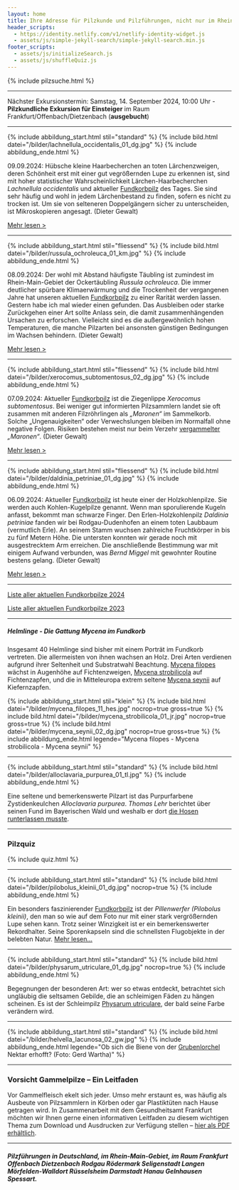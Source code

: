 ```yaml
---
layout: home
title: Ihre Adresse für Pilzkunde und Pilzführungen, nicht nur im Rhein-Main-Gebiet
header_scripts:
  - https://identity.netlify.com/v1/netlify-identity-widget.js
  - assets/js/simple-jekyll-search/simple-jekyll-search.min.js
footer_scripts:
  - assets/js/initializeSearch.js
  - assets/js/shuffleQuiz.js
---
```

{% include pilzsuche.html %}

- - -

Nächster Exkursionstermin: Samstag, 14. September 2024, 10:00 Uhr - **Pilzkundliche Exkursion für Einsteiger** im Raum Frankfurt/Offenbach/Dietzenbach (**ausgebucht**)

- - -

{% include abbildung_start.html stil="standard" %}
{% include bild.html datei="/bilder/lachnellula_occidentalis_01_dg.jpg" %}
{% include abbildung_ende.html %}

09.09.2024: Hübsche kleine Haarbecherchen an toten Lärchenzweigen, deren Schönheit erst mit einer gut vegrößernden Lupe zu erkennen ist, sind mit hoher statistischer Wahrscheinlichkeit Lärchen-Haarbecherchen *Lachnellula occidentalis* und aktueller [Fundkorbpilz](AA "Glossar-") des Tages. Sie sind sehr häufig und wohl in jedem Lärchenbestand zu finden, sofern es nicht zu trocken ist. Um sie von selteneren Doppelgängern sicher zu unterscheiden, ist Mikroskopieren angesagt. (Dieter Gewalt)

[Mehr lesen >](/pilze/lachnellula-occidentalis-lärchen-haarbecherchen)

<div style="clear:  both"></div>

- - -

{% include abbildung_start.html stil="fliessend" %}
{% include bild.html datei="/bilder/russula_ochroleuca_01_km.jpg" %}
{% include abbildung_ende.html %}

08.09.2024: Der wohl mit Abstand häufigste Täubling ist zumindest im Rhein-Main-Gebiet der Ockertäubling *Russula ochroleuca*. Die immer deutlicher spürbare Klimaerwärmung und die Trockenheit der vergangenen Jahre hat unseren aktuellen [Fundkorbpilz](AA "Glossar-") zu einer Rarität werden lassen. Gestern habe ich mal wieder einen gefunden. Das Ausbleiben oder starke Zurückgehen einer Art sollte Anlass sein, die damit zusammenhängenden Ursachen zu erforschen. Vielleicht sind es die außergewöhnlich hohen Temperaturen, die manche Pilzarten bei ansonsten günstigen Bedingungen im Wachsen behindern. (Dieter Gewalt)

[Mehr lesen >](https://fundkorb.de/pilze/russula-ochroleuca-ockert%C3%A4ubling)

<div style="clear:  both"></div>

- - -

{% include abbildung_start.html stil="fliessend" %}
{% include bild.html datei="/bilder/xerocomus_subtomentosus_02_dg.jpg" %}
{% include abbildung_ende.html %}

07.09.2024: Aktueller [Fundkorbpilz](AA "Glossar-") ist die Ziegenlippe *Xerocomus subtomentosus*. Bei weniger gut informierten Pilzsammlern landet sie oft zusammen mit anderen  Filzröhrlingen als *„Maronen“* im Sammelkorb. Solche „Ungenauigkeiten“ oder Verwechslungen bleiben im Normalfall ohne negative Folgen. Risiken bestehen meist nur beim Verzehr [vergammelter](/artikel/gammelpilze) *„Maronen“*. (Dieter Gewalt)

[Mehr lesen >](/pilze/xerocomus-subtomentosus-ziegenlippe)

<div style="clear:  both"></div>

- - -

{% include abbildung_start.html stil="fliessend" %}
{% include bild.html datei="/bilder/daldinia_petriniae_01_dg.jpg" %}
{% include abbildung_ende.html %}

06.09.2024: Aktueller [Fundkorbpilz](AA "Glossar-") ist heute einer der Holzkohlenpilze. Sie werden auch Kohlen-Kugelpilze genannt. Wenn man sporulierende Kugeln anfasst, bekommt man schwarze Finger. Den Erlen-Holzkohlenpilz *Daldinia petriniae* fanden wir bei Rodgau-Dudenhofen an einem toten Laubbaum (vermutlich Erle). An seinem Stamm wuchsen zahlreiche Fruchtkörper in bis zu fünf Metern Höhe. Die untersten konnten wir gerade noch mit ausgestrecktem Arm erreichen. Die anschließende Bestimmung war mit einigem Aufwand verbunden, was *Bernd Miggel* mit gewohnter Routine bestens gelang. (Dieter Gewalt)

[Mehr lesen >](/pilze/daldinia-petriniae-erlen-holzkohlenpilz)

<div style="clear:  both"></div>

- - -

[Liste aller aktuellen Fundkorbpilze 2024](/artikel/liste-aller-aktuellen-fundkorbpilze-2024.html)

[Liste aller aktuellen Fundkorbpilze 2023](/artikel/liste-aller-aktuellen-fundkorbpilze-2023.html)

- - -

##### Helmlinge - Die Gattung *Mycena* im Fundkorb

Insgesamt 40 Helmlinge sind bisher mit einem Porträt im Fundkorb vertreten. Die allermeisten von ihnen wachsen an Holz. Drei Arten verdienen aufgrund ihrer Seltenheit und Substratwahl Beachtung. [Mycena filopes](/pilze/mycena-filopes-zerbrechlicher-fadenhelmling) wächst in Augenhöhe auf Fichtenzweigen, [Mycena strobilicola](/pilze/mycena-strobilicola-fichtenzapfenhelmling) auf Fichtenzapfen, und die in Mitteleuropa extrem seltene [Mycena seynii](/pilze/mycena-seynii-mediterraner-kiefernzapfenhelmling) auf Kiefernzapfen.

{% include abbildung_start.html stil="klein" %}
{% include bild.html datei="/bilder/mycena_filopes_11_hes.jpg" nocrop=true gross=true %}
{% include bild.html datei="/bilder/mycena_strobilicola_01_jr.jpg" nocrop=true gross=true %}
{% include bild.html datei="/bilder/mycena_seynii_02_dg.jpg" nocrop=true gross=true %}
{% include abbildung_ende.html legende="Mycena filopes - Mycena strobilicola - Mycena seynii" %}

- - -

{% include abbildung_start.html stil="standard" %}
{% include bild.html datei="/bilder/alloclavaria_purpurea_01_tl.jpg" %}
{% include abbildung_ende.html %}

Eine seltene und bemerkenswerte Pilzart ist das Purpurfarbene Zystidenkeulchen *Alloclavaria purpurea*. *Thomas Lehr* berichtet über seinen Fund im Bayerischen Wald und weshalb er dort [die Hosen runterlassen musste](/pilze/alloclavaria-purpurea-purpurfarbenes-zystidenkeulchen).

- - -

### Pilzquiz

{% include quiz.html %}

- - -

{% include abbildung_start.html stil="standard" %}
{% include bild.html datei="/bilder/pilobolus_kleinii_01_dg.jpg" nocrop=true %}
{% include abbildung_ende.html %}

Ein besonders faszinierender [Fundkorbpilz](AA "Glossar-") ist der *Pillenwerfer (Pilobolus kleinii)*, den man so wie auf dem Foto nur mit einer stark vergrößernden Lupe sehen kann. Trotz seiner Winzigkeit ist er ein bemerkenswerter Rekordhalter. Seine Sporenkapseln sind die schnellsten Flugobjekte in der belebten Natur. [Mehr lesen...](/pilze/pilobolus-kleinii-pillenwerfer)

- - -

{% include abbildung_start.html stil="standard" %}
{% include bild.html datei="/bilder/physarum_utriculare_01_dg.jpg" nocrop=true %}
{% include abbildung_ende.html %}

Begegnungen der besonderen Art: wer so etwas entdeckt, betrachtet sich ungläubig die seltsamen Gebilde, die an schleimigen Fäden zu hängen scheinen. Es ist der Schleimpilz [Physarum utriculare](/pilze/physarum-utriculare-fadenfruchtschleimpilz), der bald seine Farbe verändern wird.

- - -

{% include abbildung_start.html stil="standard" %}
{% include bild.html datei="/bilder/helvella_lacunosa_02_gw.jpg" %}
{% include abbildung_ende.html legende="Ob sich die Biene von der <a href='/pilze/helvella-lacunosa-grubenlorchel'>Grubenlorchel</a> Nektar erhofft?  (Foto: Gerd Wartha)" %}

- - -

### Vorsicht Gammelpilze – Ein Leitfaden

Vor Gammelfleisch ekelt sich jeder. Umso mehr erstaunt es, was häufig als Ausbeute von Pilzsammlern in Körben oder gar Plastiktüten nach Hause getragen wird. In Zusammenarbeit mit dem Gesundheitsamt Frankfurt möchten wir Ihnen gerne einen informativen Leitfaden zu diesem wichtigen Thema zum Download und Ausdrucken zur Verfügung stellen – [hier als PDF erhältlich](/assets/docs/Fundkorb.de-Gammelpilze.pdf).

- - -

##### Pilzführungen in Deutschland, im Rhein-Main-Gebiet, im Raum Frankfurt Offenbach Dietzenbach Rodgau Rödermark Seligenstadt Langen Mörfelden-Walldort Rüsselsheim Darmstadt Hanau Gelnhausen Spessart.